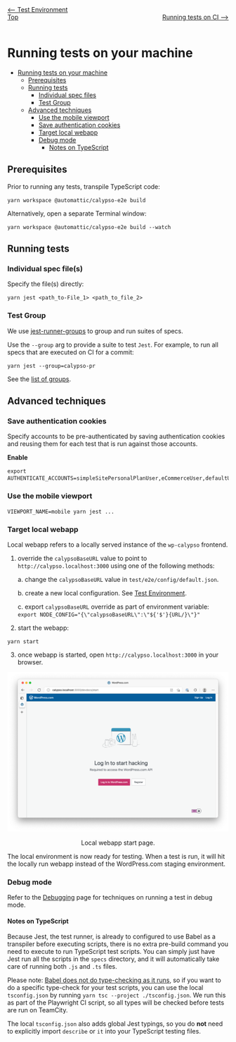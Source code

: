<div style="width:454%; float:left" align="left"><a href="./test_environment.md"><-- Test Environment</a> </div>
<div style="width: 5%; float:left" align="center"><a href="./../README.md">Top</a></div>
<div style="width: 45%; float:right"align="right"><a href="./tests_ci.md">Running tests on CI --></a> </div>

<br><br>

# Running tests on your machine

<!-- TOC -->

- [Running tests on your machine](#running-tests-on-your-machine)
  - [Prerequisites](#prerequisites)
  - [Running tests](#running-tests)
    - [Individual spec files](#individual-spec-files)
    - [Test Group](#test-group)
  - [Advanced techniques](#advanced-techniques)
    - [Use the mobile viewport](#use-the-mobile-viewport)
    - [Save authentication cookies](#save-authentication-cookies)
    - [Target local webapp](#target-local-webapp)
    - [Debug mode](#debug-mode)
      - [Notes on TypeScript](#notes-on-typescript)

<!-- /TOC -->

## Prerequisites

Prior to running any tests, transpile TypeScript code:

```
yarn workspace @automattic/calypso-e2e build
```

Alternatively, open a separate Terminal window:

```
yarn workspace @automattic/calypso-e2e build --watch
```

## Running tests

### Individual spec file(s)

Specify the file(s) directly:

```
yarn jest <path_to-File_1> <path_to_file_2>
```

### Test Group

We use [jest-runner-groups](https://github.com/eugene-manuilov/jest-runner-groups) to group and run suites of specs.

Use the `--group` arg to provide a suite to test `Jest`. For example, to run all specs that are executed on CI for a commit:

```
yarn jest --group=calypso-pr
```

See the [list of groups](docs/overview.md#what-is-tested).

## Advanced techniques

### Save authentication cookies

Specify accounts to be pre-authenticated by saving authentication cookies and reusing them for each test that is run against those accounts.

**Enable**

```
export AUTHENTICATE_ACCOUNTS=simpleSitePersonalPlanUser,eCommerceUser,defaultUser
```

### Use the mobile viewport

```
VIEWPORT_NAME=mobile yarn jest ...
```

### Target local webapp

Local webapp refers to a locally served instance of the `wp-calypso` frontend.

1. override the `calypsoBaseURL` value to point to `http://calypso.localhost:3000` using one of the following methods:

   a. change the `calypsoBaseURL` value in `test/e2e/config/default.json`.

   b. create a new local configuration. See [Test Environment](./test_environment.md#local-configs).

   c. export `calypsoBaseURL` override as part of environment variable: `export NODE_CONFIG="{\"calypsoBaseURL\":\"${'$'}{URL/}\"}"`

2. start the webapp:

```shell
yarn start
```

3. once webapp is started, open `http://calypso.localhost:3000` in your browser.

![](./resources/calypso-local-webapp-start-screen.png)
<sup><center>Local webapp start page.</center></sup>

The local environment is now ready for testing. When a test is run, it will hit the locally run webapp instead of the WordPress.com staging environment.

### Debug mode

Refer to the [Debugging](debugging.md) page for techniques on running a test in debug mode.

#### Notes on TypeScript

Because Jest, the test runner, is already to configured to use Babel as a transpiler before executing scripts, there is no extra pre-build command you need to execute to run TypeScript test scripts. You can simply just have Jest run all the scripts in the `specs` directory, and it will automatically take care of running both `.js` and `.ts` files.

Please note: [Babel does not do type-checking as it runs](https://jestjs.io/docs/getting-started#using-typescript), so if you want to do a specific type-check for your test scripts, you can use the local `tsconfig.json` by running `yarn tsc --project ./tsconfig.json`. We run this as part of the Playwright CI script, so all types will be checked before tests are run on TeamCity.

The local `tsconfig.json` also adds global Jest typings, so you do **not** need to explicitly import `describe` or `it` into your TypeScript testing files.

